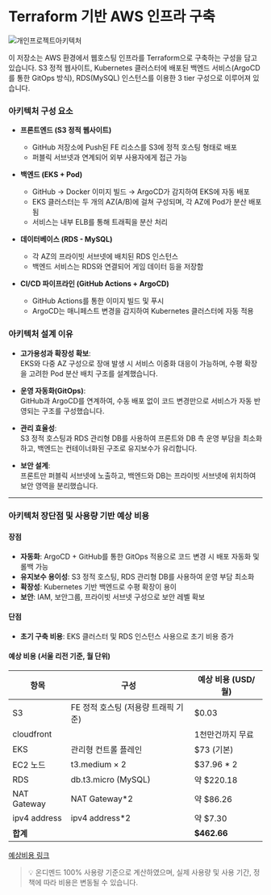# Terraform 기반 AWS 인프라 구축
![개인프로젝트아키텍처](https://github.com/user-attachments/assets/4d0a366f-39e1-4d3c-a724-e8a96415aec5)

이 저장소는 AWS 환경에서 웹호스팅 인프라를 Terraform으로 구축하는 구성을 담고 있습니다. 
S3 정적 웹사이트, Kubernetes 클러스터에 배포된 백엔드 서비스(ArgoCD를 통한 GitOps 방식), RDS(MySQL) 인스턴스를 이용한 3 tier 구성으로 이루어져 있습니다. 

### 아키텍처 구성 요소
- **프론트엔드 (S3 정적 웹사이트)**  
  - GitHub 저장소에 Push된 FE 리소스를 S3에 정적 호스팅 형태로 배포  
  - 퍼블릭 서브넷과 연계되어 외부 사용자에게 접근 가능  

- **백엔드 (EKS + Pod)**  
  - GitHub → Docker 이미지 빌드 → ArgoCD가 감지하여 EKS에 자동 배포  
  - EKS 클러스터는 두 개의 AZ(A/B)에 걸쳐 구성되며, 각 AZ에 Pod가 분산 배포됨  
  - 서비스는 내부 ELB를 통해 트래픽을 분산 처리  

- **데이터베이스 (RDS - MySQL)**  
  - 각 AZ의 프라이빗 서브넷에 배치된 RDS 인스턴스  
  - 백엔드 서비스는 RDS와 연결되어 게임 데이터 등을 저장함  

- **CI/CD 파이프라인 (GitHub Actions + ArgoCD)**  
  - GitHub Actions를 통한 이미지 빌드 및 푸시  
  - ArgoCD는 매니페스트 변경을 감지하여 Kubernetes 클러스터에 자동 적용  
 
### 아키텍처 설계 이유

- **고가용성과 확장성 확보**:  
  EKS와 다중 AZ 구성으로 장애 발생 시 서비스 이중화 대응이 가능하며, 수평 확장을 고려한 Pod 분산 배치 구조를 설계했습니다.

- **운영 자동화(GitOps)**:  
  GitHub과 ArgoCD를 연계하여, 수동 배포 없이 코드 변경만으로 서비스가 자동 반영되는 구조를 구성했습니다.

- **관리 효율성**:  
  S3 정적 호스팅과 RDS 관리형 DB를 사용하여 프론트와 DB 측 운영 부담을 최소화하고, 백엔드는 컨테이너화된 구조로 유지보수가 유리합니다.

- **보안 설계**:  
  프론트만 퍼블릭 서브넷에 노출하고, 백엔드와 DB는 프라이빗 서브넷에 위치하여 보안 영역을 분리했습니다.

---

### 아키텍처 장단점 및 사용량 기반 예상 비용

#### 장점
- **자동화**: ArgoCD + GitHub를 통한 GitOps 적용으로 코드 변경 시 배포 자동화 및 롤백 가능  
- **유지보수 용이성**: S3 정적 호스팅, RDS 관리형 DB를 사용하여 운영 부담 최소화  
- **확장성**: Kubernetes 기반 백엔드로 수평 확장이 용이  
- **보안**: IAM, 보안그룹, 프라이빗 서브넷 구성으로 보안 레벨 확보

#### 단점

- **초기 구축 비용**: EKS 클러스터 및 RDS 인스턴스 사용으로 초기 비용 증가  

#### 예상 비용 (서울 리전 기준, 월 단위)

| 항목        | 구성                              | 예상 비용 (USD/월) |
|-------------|-----------------------------------|---------------------|
| S3          | FE 정적 호스팅 (저용량 트래픽 기준) |  $0.03        |
| cloudfront         |  | 1천만건까지 무료  |
| EKS         | 관리형 컨트롤 플레인                | $73 (기본)          |
| EC2 노드     | t3.medium × 2                      | $37.96  * 2       |
| RDS         | db.t3.micro (MySQL)                | 약 $220.18        |
| NAT Gateway    |     NAT Gateway*2        | 약 $86.26        |
| ipv4 address    |     ipv4 address*2        | 약 $7.30       |
| **합계**     |                                   | **$462.66**     |

[예상비용 링크](https://calculator.aws/#/estimate?id=7eb3133b1a2f8e489bd209badac6f08766e296d5)
> 💡 온디멘드 100% 사용량 기준으로 계산하였으며, 실제 사용량 및 사용 기간, 정책에 따라 비용은 변동될 수 있습니다.
